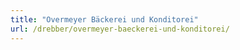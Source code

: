 ```yaml
---
title: "Overmeyer Bäckerei und Konditorei"
url: /drebber/overmeyer-baeckerei-und-konditorei/
---
```

